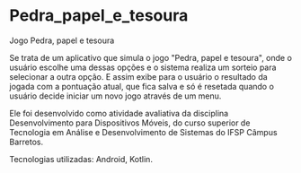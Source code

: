 # Pedra_papel_e_tesoura
Jogo Pedra, papel e tesoura

Se trata de um aplicativo que simula o jogo "Pedra, papel e tesoura", onde o usuário escolhe uma dessas opções e o sistema realiza um sorteio para selecionar a outra opção. E assim exibe para o usuário o resultado da jogada com a pontuação atual, que fica salva e só é resetada quando o usuário decide iniciar um novo jogo através de um menu.

Ele foi desenvolvido como atividade avaliativa da disciplina Desenvolvimento para Dispositivos Móveis, do curso superior de Tecnologia em Análise e Desenvolvimento de Sistemas do IFSP Câmpus Barretos.

Tecnologias utilizadas: Android, Kotlin.
